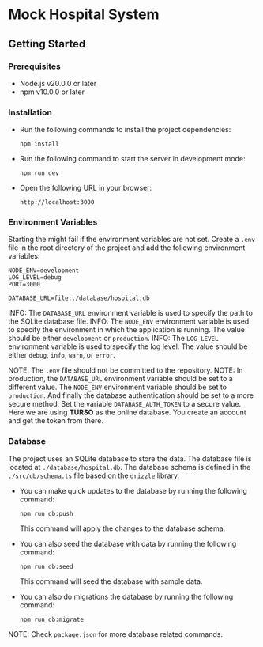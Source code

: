 # Mock Hospital System

## Getting Started

### Prerequisites

-   Node.js v20.0.0 or later
-   npm v10.0.0 or later

### Installation

-   Run the following commands to install the project dependencies:
    ```
    npm install
    ```
-   Run the following command to start the server in development mode:
    ```
    npm run dev
    ```
-   Open the following URL in your browser:
    ```
    http://localhost:3000
    ```

### Environment Variables

Starting the might fail if the environment variables are not set. Create a `.env` file in the root directory of the project and add the following environment variables:

```
NODE_ENV=development
LOG_LEVEL=debug
PORT=3000

DATABASE_URL=file:./database/hospital.db
```

INFO: The `DATABASE_URL` environment variable is used to specify the path to the SQLite database file.
INFO: The `NODE_ENV` environment variable is used to specify the environment in which the application is running. The value should be either `development` or `production`.
INFO: The `LOG_LEVEL` environment variable is used to specify the log level. The value should be either `debug`, `info`, `warn`, or `error`.

NOTE: The `.env` file should not be committed to the repository.
NOTE: In production, the `DATABASE_URL` environment variable should be set to a different value. The `NODE_ENV` environment variable should be set to `production`. And finally the database authentication should be set to a more secure method. Set the variable `DATABASE_AUTH_TOKEN` to a secure value. Here we are using **TURSO** as the online database. You create an account and get the token from there.

### Database

The project uses an SQLite database to store the data. The database file is located at `./database/hospital.db`. The database schema is defined in the `./src/db/schema.ts` file based on the `drizzle` library.

-   You can make quick updates to the database by running the following command:

    ```
    npm run db:push
    ```

    This command will apply the changes to the database schema.

-   You can also seed the database with data by running the following command:

    ```
    npm run db:seed
    ```

    This command will seed the database with sample data.

-   You can also do migrations the database by running the following command:
    ```
    npm run db:migrate
    ```

NOTE: Check `package.json` for more database related commands.
